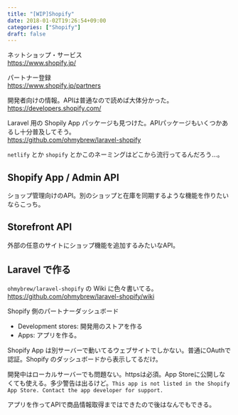 ```yaml
---
title: "[WIP]Shopify"
date: 2018-01-02T19:26:54+09:00
categories: ["Shopify"]
draft: false
---
```


ネットショップ・サービス  
https://www.shopify.jp/

パートナー登録  
https://www.shopify.jp/partners

開発者向けの情報。APIは普通なので読めば大体分かった。  
https://developers.shopify.com/

Laravel 用の Shopily App パッケージも見つけた。APIパッケージもいくつかあるし十分普及してそう。  
https://github.com/ohmybrew/laravel-shopify

`netlify` とか `shopify` とかこのネーミングはどこから流行ってるんだろう…。

## Shopify App / Admin API
ショップ管理向けのAPI。別のショップと在庫を同期するような機能を作りたいならこっち。

## Storefront API
外部の任意のサイトにショップ機能を追加するみたいなAPI。

## Laravel で作る
`ohmybrew/laravel-shopify` の Wiki に色々書いてる。  
https://github.com/ohmybrew/laravel-shopify/wiki

Shopify 側のパートナーダッシュボード
- Development stores: 開発用のストアを作る
- Apps: アプリを作る。

Shopify App は別サーバーで動いてるウェブサイトでしかない。普通にOAuthで認証。Shopify のダッシュボードから表示してるだけ。

開発中はローカルサーバーでも問題ない。httpsは必須。App Storeに公開しなくても使える。多少警告は出るけど。`This app is not listed in the Shopify App Store. Contact the app developer for support.`

アプリを作ってAPIで商品情報取得まではできたので後はなんでもできる。

